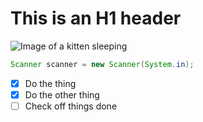 # This is an H1 header

![Image of a kitten sleeping](https://i.pinimg.com/736x/f6/42/17/f6421707933b3ca8f04b4eb7ca675555.jpg)

```java
Scanner scanner = new Scanner(System.in);
```

- [x] Do the thing
- [x] Do the other thing
- [ ] Check off things done
